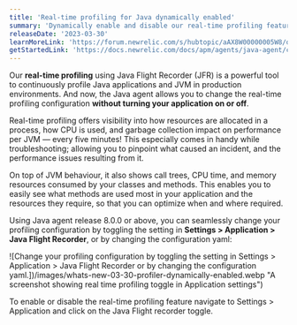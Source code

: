 ```yaml
---
title: 'Real-time profiling for Java dynamically enabled'
summary: 'Dynamically enable and disable our real-time profiling feature on the spot, without bouncing the application'
releaseDate: '2023-03-30'
learnMoreLink: 'https://forum.newrelic.com/s/hubtopic/aAX8W00000005W8/on-demand-realtime-profiling-for-java-applications'
getStartedLink: 'https://docs.newrelic.com/docs/apm/agents/java-agent/configuration/java-agent-configuration-config-file/#jfr-real-time-profiling'
---
```


Our **real-time profiling** using Java Flight Recorder (JFR) is a powerful tool to continuously profile Java applications and JVM in production environments. And now, the Java agent allows you to change the real-time profiling configuration **without turning your application on or off**.

Real-time profiling offers visibility into how resources are allocated in a process, how CPU is used, and garbage collection impact on performance per JVM — every five minutes! This especially comes in handy while troubleshooting; allowing you to pinpoint what caused an incident, and the performance issues resulting from it.

On top of JVM behaviour, it also shows call trees, CPU time, and memory resources consumed by your classes and methods. This enables you to easily see what methods are used most in your application and the resources they require, so that you can optimize when and where required.

Using Java agent release 8.0.0 or above, you can seamlessly change your profiling configuration by toggling the setting in **Settings > Application > Java Flight Recorder**, or by changing the configuration yaml:

![Change your profiling configuration by toggling the setting in Settings > Application > Java Flight Recorder or by changing the configuration yaml.])/images/whats-new-03-30-profiler-dynamically-enabled.webp "A screenshot showing real time profiling toggle in Application settings")

<figcaption>To enable or disable the real-time profiling feature navigate to Settings > Application and click on the Java Flight recorder toggle.</figcaption>
